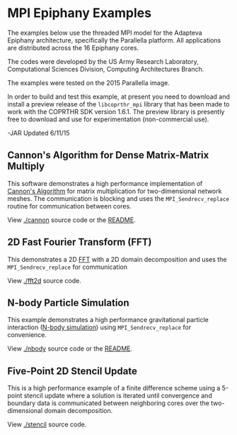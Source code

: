 MPI Epiphany Examples
======

The examples below use the threaded MPI model for the Adapteva Epiphany
architecture, specifically the Parallella platform.  All applications are
distributed across the 16 Epiphany cores.

The codes were developed by the US Army Research Laboratory, Computational
Sciences Division, Computing Architectures Branch.

The examples were tested on the 2015 Parallella image.

In order to build and test this example, at present you need to download and
install a preview release of the `libcoprthr_mpi` library that has been made to
work with the COPRTHR SDK version 1.6.1. The preview library is presently free
to download and use for experimentation (non-commercial use).

-JAR Updated 6/11/15

Cannon's Algorithm for Dense Matrix-Matrix Multiply
------

This software demonstrates a high performance implementation of [Cannon's
Algorithm](http://en.wikipedia.org/wiki/Cannon%27s_algorithm) for matrix
multiplication for two-dimensional network meshes.  The communication is
blocking and uses the `MPI_Sendrecv_replace` routine for communication between
cores.

View [./cannon](./cannon) source code or the [README](./cannon/README).

2D Fast Fourier Transform (FFT)
------

This demonstrates a 2D
[FFT](http://en.wikipedia.org/wiki/Fast_Fourier_transform) with a 2D domain
decomposition and uses the `MPI_Sendrecv_replace` for communication

View [./fft2d](./fft2d) source code.

N-body Particle Simulation
------

This example demonstrates a high performance gravitational particle interaction
([N-body simulation](http://en.wikipedia.org/wiki/N-body_simulation)) using
`MPI_Sendrecv_replace` for convenience.

View [./nbody](./nbody) source code or the [README](./nbody/README).

Five-Point 2D Stencil Update
-----

This is a high performance example of a finite difference scheme using a
5-point stencil update where a solution is iterated until convergence and
boundary data is communicated between neighboring cores over the
two-dimensional domain decomposition.

View [./stencil](./stencil) source code.
